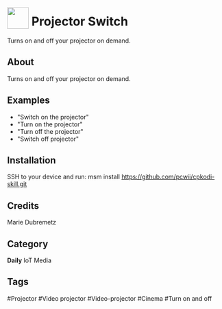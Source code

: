# <img src="https://raw.githack.com/FortAwesome/Font-Awesome/master/svgs/solid/video.svg" card_color="#2C3E50" width="50" height="50" style="vertical-align:bottom"/> Projector Switch
Turns on and off your projector on demand.

## About
Turns on and off your projector on demand.

## Examples
* "Switch on the projector"
* "Turn on the projector"
* "Turn off the projector"
* "Switch off projector"
## Installation
SSH to your device and run: msm install https://github.com/pcwii/cpkodi-skill.git

## Credits
Marie Dubremetz

## Category
**Daily**
IoT
Media

## Tags
#Projector
#Video projector
#Video-projector
#Cinema
#Turn on and off

